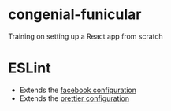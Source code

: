 # congenial-funicular

Training on setting up a React app from scratch

# ESLint

* Extends the [facebook configuration](https://www.npmjs.com/package/eslint-config-fbjs)
* Extends the [prettier configuration](https://github.com/prettier/eslint-config-prettier)
